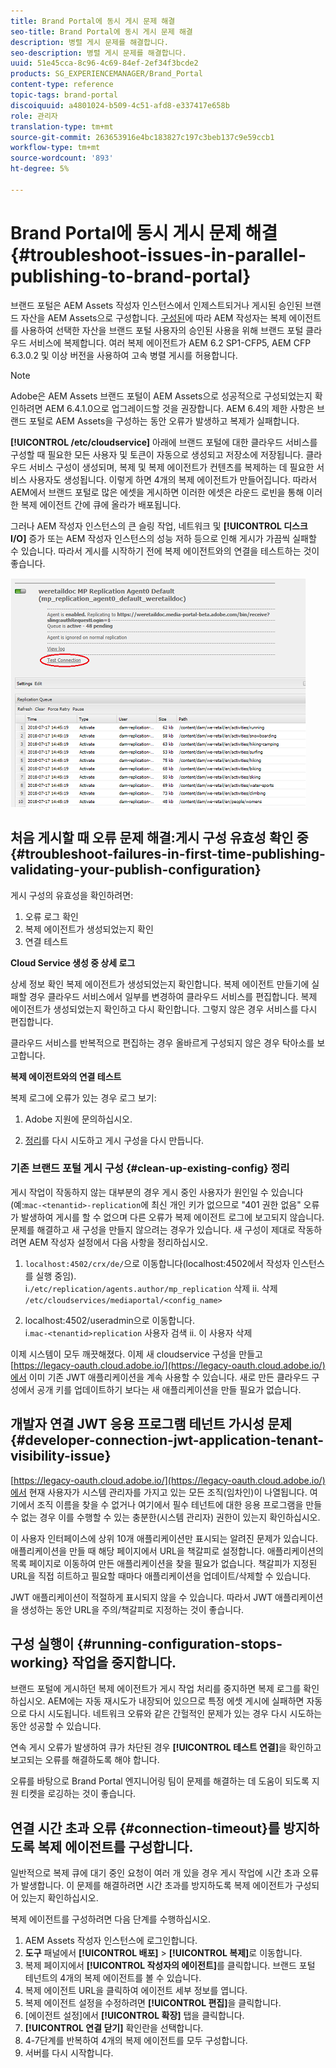 ```yaml
---
title: Brand Portal에 동시 게시 문제 해결
seo-title: Brand Portal에 동시 게시 문제 해결
description: 병렬 게시 문제를 해결합니다.
seo-description: 병렬 게시 문제를 해결합니다.
uuid: 51e45cca-8c96-4c69-84ef-2ef34f3bcde2
products: SG_EXPERIENCEMANAGER/Brand_Portal
content-type: reference
topic-tags: brand-portal
discoiquuid: a4801024-b509-4c51-afd8-e337417e658b
role: 관리자
translation-type: tm+mt
source-git-commit: 263653916e4bc183827c197c3beb137c9e59ccb1
workflow-type: tm+mt
source-wordcount: '893'
ht-degree: 5%

---
```



# Brand Portal에 동시 게시 문제 해결 {#troubleshoot-issues-in-parallel-publishing-to-brand-portal}

브랜드 포털은 AEM Assets 작성자 인스턴스에서 인제스트되거나 게시된 승인된 브랜드 자산을 AEM Assets으로 구성합니다. [구성된](../using/configure-aem-assets-with-brand-portal.md)에 따라 AEM 작성자는 복제 에이전트를 사용하여 선택한 자산을 브랜드 포털 사용자의 승인된 사용을 위해 브랜드 포털 클라우드 서비스에 복제합니다. 여러 복제 에이전트가 AEM 6.2 SP1-CFP5, AEM CFP 6.3.0.2 및 이상 버전을 사용하여 고속 병렬 게시를 허용합니다.

>[!NOTE]
>
>Adobe은 AEM Assets 브랜드 포털이 AEM Assets으로 성공적으로 구성되었는지 확인하려면 AEM 6.4.1.0으로 업그레이드할 것을 권장합니다. AEM 6.4의 제한 사항은 브랜드 포털로 AEM Assets을 구성하는 동안 오류가 발생하고 복제가 실패합니다.

**[!UICONTROL /etc/cloudservice]** 아래에 브랜드 포털에 대한 클라우드 서비스를 구성할 때 필요한 모든 사용자 및 토큰이 자동으로 생성되고 저장소에 저장됩니다. 클라우드 서비스 구성이 생성되며, 복제 및 복제 에이전트가 컨텐츠를 복제하는 데 필요한 서비스 사용자도 생성됩니다. 이렇게 하면 4개의 복제 에이전트가 만들어집니다. 따라서 AEM에서 브랜드 포털로 많은 에셋을 게시하면 이러한 에셋은 라운드 로빈을 통해 이러한 복제 에이전트 간에 큐에 올라가 배포됩니다.

그러나 AEM 작성자 인스턴스의 큰 슬링 작업, 네트워크 및 **[!UICONTROL 디스크 I/O]** 증가 또는 AEM 작성자 인스턴스의 성능 저하 등으로 인해 게시가 가끔씩 실패할 수 있습니다. 따라서 게시를 시작하기 전에 복제 에이전트와의 연결을 테스트하는 것이 좋습니다.

![](assets/test-connection.png)

## 처음 게시할 때 오류 문제 해결:게시 구성 유효성 확인 중 {#troubleshoot-failures-in-first-time-publishing-validating-your-publish-configuration}

게시 구성의 유효성을 확인하려면:

1. 오류 로그 확인
1. 복제 에이전트가 생성되었는지 확인
1. 연결 테스트

**Cloud Service 생성 중 상세 로그**

상세 정보 확인 복제 에이전트가 생성되었는지 확인합니다. 복제 에이전트 만들기에 실패할 경우 클라우드 서비스에서 일부를 변경하여 클라우드 서비스를 편집합니다. 복제 에이전트가 생성되었는지 확인하고 다시 확인합니다. 그렇지 않은 경우 서비스를 다시 편집합니다.

클라우드 서비스를 반복적으로 편집하는 경우 올바르게 구성되지 않은 경우 탁아소를 보고합니다.

**복제 에이전트와의 연결 테스트**

복제 로그에 오류가 있는 경우 로그 보기:

1. Adobe 지원에 문의하십시오.

1. [정리](../using/troubleshoot-parallel-publishing.md#clean-up-existing-config)를 다시 시도하고 게시 구성을 다시 만듭니다.

<!--
Comment Type: remark
Last Modified By: Mini Gulati (mgulati)
Last Modified Date: 2018-06-21T22:56:21.256-0400
<p>?? check and compare public key. At times public key is different</p>
<p>?? another thing to check in /useradmin</p>
-->

### 기존 브랜드 포털 게시 구성 {#clean-up-existing-config} 정리

게시 작업이 작동하지 않는 대부분의 경우 게시 중인 사용자가 원인일 수 있습니다(예:`mac-<tenantid>-replication`에 최신 개인 키가 없으므로 &quot;401 권한 없음&quot; 오류가 발생하여 게시를 할 수 없으며 다른 오류가 복제 에이전트 로그에 보고되지 않습니다. 문제를 해결하고 새 구성을 만들지 않으려는 경우가 있습니다. 새 구성이 제대로 작동하려면 AEM 작성자 설정에서 다음 사항을 정리하십시오.

1. `localhost:4502/crx/de/`으로 이동합니다(localhost:4502에서 작성자 인스턴스를 실행 중임).\
   i.`/etc/replication/agents.author/mp_replication` 삭제
ii. 삭제 
`/etc/cloudservices/mediaportal/<config_name>`

1. localhost:4502/useradmin으로 이동합니다.\
   i.`mac-<tenantid>replication` 사용자 검색
ii. 이 사용자 삭제

이제 시스템이 모두 깨끗해졌다. 이제 새 cloudservice 구성을 만들고 [https://legacy-oauth.cloud.adobe.io/](https://legacy-oauth.cloud.adobe.io/)에서 이미 기존 JWT 애플리케이션을 계속 사용할 수 있습니다. 새로 만든 클라우드 구성에서 공개 키를 업데이트하기 보다는 새 애플리케이션을 만들 필요가 없습니다.

## 개발자 연결 JWT 응용 프로그램 테넌트 가시성 문제 {#developer-connection-jwt-application-tenant-visibility-issue}

[https://legacy-oauth.cloud.adobe.io/](https://legacy-oauth.cloud.adobe.io/)에서 현재 사용자가 시스템 관리자를 가지고 있는 모든 조직(임차인)이 나열됩니다. 여기에서 조직 이름을 찾을 수 없거나 여기에서 필수 테넌트에 대한 응용 프로그램을 만들 수 없는 경우 이를 수행할 수 있는 충분한(시스템 관리자) 권한이 있는지 확인하십시오.

이 사용자 인터페이스에 상위 10개 애플리케이션만 표시되는 알려진 문제가 있습니다. 애플리케이션을 만들 때 해당 페이지에서 URL을 책갈피로 설정합니다. 애플리케이션의 목록 페이지로 이동하여 만든 애플리케이션을 찾을 필요가 없습니다. 책갈피가 지정된 URL을 직접 히트하고 필요할 때마다 애플리케이션을 업데이트/삭제할 수 있습니다.

JWT 애플리케이션이 적절하게 표시되지 않을 수 있습니다. 따라서 JWT 애플리케이션을 생성하는 동안 URL을 주의/책갈피로 지정하는 것이 좋습니다.

## 구성 실행이 {#running-configuration-stops-working} 작업을 중지합니다.

<!--
Comment Type: draft

<p>If the running configuration stops working, either of the following two possibilities
<g class="gr_ gr_15 gr-alert gr_gramm gr_inline_cards gr_run_anim Grammar multiReplace" data-gr-id="15" id="15" style="font-size: 12px;">
are
</g> there:</p>
<p>1.
<g class="gr_ gr_14 gr-alert gr_gramm gr_inline_cards gr_run_anim Grammar only-ins doubleReplace replaceWithoutSep" data-gr-id="14" id="14">
Connection
</g> has failed, or</p>
<p>2. Publish has failed with permission to dam-replication-service denied, while connection has passed </p>
<p>If the connection has failed [1], the
<g class="gr_ gr_10 gr-alert gr_spell gr_inline_cards gr_run_anim ContextualSpelling ins-del multiReplace" data-gr-id="10" id="10">
fail safe
</g> way to fix it is to <a href="../using/troubleshoot-parallel-publishing.md#main-pars-header-1664955658">clean up</a> the existing Brand Portal publish configuration and recreate a publish configuration. </p>
<p>However, if the
<g class="gr_ gr_18 gr-alert gr_spell gr_inline_cards gr_run_anim ContextualSpelling" data-gr-id="18" id="18">
publish
</g> has failed with
<g class="gr_ gr_16 gr-alert gr_gramm gr_inline_cards gr_run_anim Grammar only-ins doubleReplace replaceWithoutSep" data-gr-id="16" id="16">
permission
</g> denied to dam-replication-service, raise a support ticket.</p>
-->

브랜드 포털에 게시하던 복제 에이전트가 게시 작업 처리를 중지하면 복제 로그를 확인하십시오. AEM에는 자동 재시도가 내장되어 있으므로 특정 에셋 게시에 실패하면 자동으로 다시 시도됩니다. 네트워크 오류와 같은 간헐적인 문제가 있는 경우 다시 시도하는 동안 성공할 수 있습니다.

연속 게시 오류가 발생하여 큐가 차단된 경우 **[!UICONTROL 테스트 연결]**&#x200B;을 확인하고 보고되는 오류를 해결하도록 해야 합니다.

오류를 바탕으로 Brand Portal 엔지니어링 팀이 문제를 해결하는 데 도움이 되도록 지원 티켓을 로깅하는 것이 좋습니다.


## 연결 시간 초과 오류 {#connection-timeout}를 방지하도록 복제 에이전트를 구성합니다.

일반적으로 복제 큐에 대기 중인 요청이 여러 개 있을 경우 게시 작업에 시간 초과 오류가 발생합니다. 이 문제를 해결하려면 시간 초과를 방지하도록 복제 에이전트가 구성되어 있는지 확인하십시오.

복제 에이전트를 구성하려면 다음 단계를 수행하십시오.
1. AEM Assets 작성자 인스턴스에 로그인합니다.
1. **도구** 패널에서 **[!UICONTROL 배포]** > **[!UICONTROL 복제]**&#x200B;로 이동합니다.
1. 복제 페이지에서 **[!UICONTROL 작성자의 에이전트]**&#x200B;를 클릭합니다. 브랜드 포털 테넌트의 4개의 복제 에이전트를 볼 수 있습니다.
1. 복제 에이전트 URL을 클릭하여 에이전트 세부 정보를 엽니다.
1. 복제 에이전트 설정을 수정하려면 **[!UICONTROL 편집]**&#x200B;을 클릭합니다.
1. [에이전트 설정]에서 **[!UICONTROL 확장]** 탭을 클릭합니다.
1. **[!UICONTROL 연결 닫기]** 확인란을 선택합니다.
1. 4-7단계를 반복하여 4개의 복제 에이전트를 모두 구성합니다.
1. 서버를 다시 시작합니다.